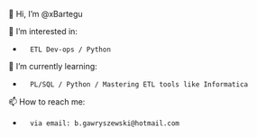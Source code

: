 👋 Hi, I’m @xBartegu

👀 I’m interested in:
-       ETL Dev-ops / Python
🌱 I’m currently learning: 
-       PL/SQL / Python / Mastering ETL tools like Informatica
📫 How to reach me:
-       via email: b.gawryszewski@hotmail.com

<!---
xBartegu/xBartegu is a ✨ special ✨ repository because its `README.md` (this file) appears on your GitHub profile.
You can click the Preview link to take a look at your changes.
--->
